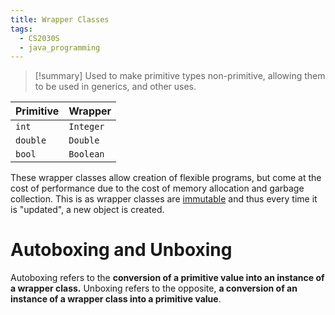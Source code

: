 ```yaml
---
title: Wrapper Classes
tags:
  - CS2030S
  - java_programming
---
```

>[!summary] Used to make primitive types non-primitive, allowing them to be used in generics, and other uses.


| Primitive | Wrapper   |
| --------- | --------- |
| `int`     | `Integer` |
| `double`  | `Double`  |
| `bool`    | `Boolean` |
These wrapper classes allow creation of flexible programs, but come at the cost of performance due to the cost of memory allocation and garbage collection. This is as wrapper classes are [immutable](../FP/Immutability.md) and thus every time it is "updated", a new object is created.
# Autoboxing and Unboxing

Autoboxing refers to the **conversion of a primitive value into an instance of a wrapper class.**
Unboxing refers to the opposite, **a conversion of an instance of a wrapper class into a primitive value**.


